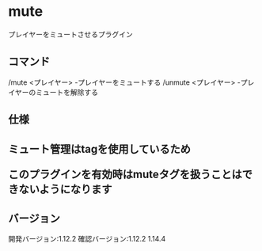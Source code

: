# mute
プレイヤーをミュートさせるプラグイン
<h2>コマンド</h2>
/mute <プレイヤー> -プレイヤーをミュートする
/unmute <プレイヤー> -プレイヤーのミュートを解除する

<h2>仕様<h2>
ミュート管理はtagを使用しているため<p>
このプラグインを有効時はmuteタグを扱うことはできないようになります

<h2>バージョン</h2>
開発バージョン:1.12.2
確認バージョン:1.12.2 1.14.4
